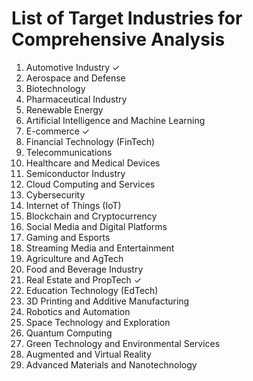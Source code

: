 # List of Target Industries for Comprehensive Analysis

1. Automotive Industry ✓
2. Aerospace and Defense
3. Biotechnology
4. Pharmaceutical Industry
5. Renewable Energy
6. Artificial Intelligence and Machine Learning
7. E-commerce ✓
8. Financial Technology (FinTech)
9. Telecommunications
10. Healthcare and Medical Devices
11. Semiconductor Industry
12. Cloud Computing and Services
13. Cybersecurity
14. Internet of Things (IoT)
15. Blockchain and Cryptocurrency
16. Social Media and Digital Platforms
17. Gaming and Esports
18. Streaming Media and Entertainment
19. Agriculture and AgTech
20. Food and Beverage Industry
22. Real Estate and PropTech ✓
23. Education Technology (EdTech)
24. 3D Printing and Additive Manufacturing
25. Robotics and Automation
26. Space Technology and Exploration
27. Quantum Computing
28. Green Technology and Environmental Services
29. Augmented and Virtual Reality
30. Advanced Materials and Nanotechnology